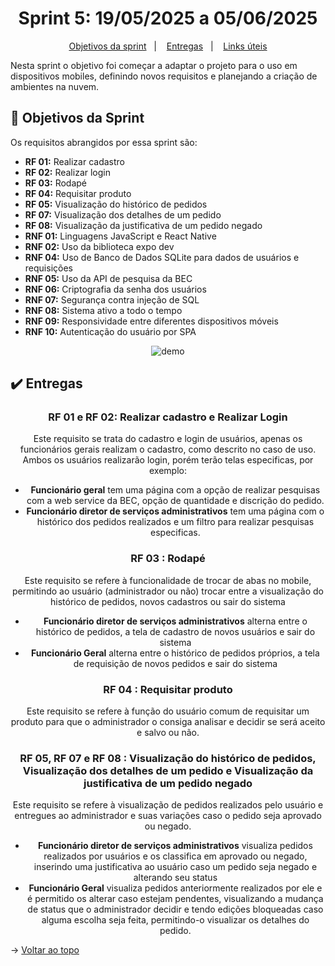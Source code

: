 <span id="topo">

<h1 align="center">Sprint 5: 19/05/2025 a 05/06/2025</h1>

<p align="center">
    <a href="#objetivos">Objetivos da sprint</a> &nbsp |&nbsp &nbsp
    <a href="#entregas">Entregas</a> &nbsp |&nbsp &nbsp
    <a href="#links">Links úteis</a>
</p>

Nesta sprint o objetivo foi começar a adaptar o projeto para o uso em dispositivos mobiles, definindo novos requisitos e planejando a criação de ambientes na nuvem.

<span id="objetivos">

## :dart: Objetivos da Sprint

Os requisitos abrangidos por essa sprint são:
- **RF 01:** Realizar cadastro
- **RF 02:** Realizar login 
- **RF 03:** Rodapé 
- **RF 04:** Requisitar produto
- **RF 05:** Visualização do histórico de pedidos
- **RF 07:** Visualização dos detalhes de um pedido
- **RF 08:** Visualização da justificativa de um pedido negado
- **RNF 01:** Linguagens JavaScript e React Native
- **RNF 02:** Uso da biblioteca expo dev
- **RNF 04:** Uso de Banco de Dados SQLite para dados de usuários e requisições
- **RNF 05:** Uso da API de pesquisa da BEC
- **RNF 06:** Criptografia da senha dos usuários
- **RNF 07:** Segurança contra injeção de SQL
- **RNF 08:** Sistema ativo a todo o tempo
- **RNF 09:** Responsividade entre diferentes dispositivos móveis
- **RNF 10:** Autenticação do usuário por SPA

<div align="center">

![demo](./demo.gif)
</div>

<span id="entregas">

## :heavy_check_mark: Entregas

<div align="center">

### RF 01 e RF 02: Realizar cadastro e Realizar Login

Este requisito se trata do cadastro e login de usuários, apenas os funcionários gerais realizam o cadastro, como descrito no caso de uso. Ambos os usuários realizarão login, porém terão telas especificas, por exemplo:

- **Funcionário geral** tem uma página com a opção de realizar pesquisas com a web service da BEC, opção de quantidade e discrição do pedido.
- **Funcionário diretor de serviços administrativos** tem uma página com o histórico dos pedidos realizados e um filtro para realizar pesquisas especificas.

### RF 03 : Rodapé

Este requisito se refere à funcionalidade de trocar de abas no mobile, permitindo ao usuário (administrador ou não) trocar entre a visualização do histórico de pedidos, novos cadastros ou sair do sistema

- **Funcionário diretor de serviços administrativos** alterna entre o histórico de pedidos, a tela de cadastro de novos usuários e sair do sistema
- **Funcionário Geral** alterna entre o histórico de pedidos próprios, a tela de requisição de novos pedidos e sair do sistema

### RF 04 : Requisitar produto

Este requisito se refere à função do usuário comum de requisitar um produto para que o administrador o consiga analisar e decidir se será aceito e salvo ou não.

### RF 05, RF 07 e RF 08 : Visualização do histórico de pedidos, Visualização dos detalhes de um pedido e Visualização da justificativa de um pedido negado

Este requisito se refere à visualização de pedidos realizados pelo usuário e entregues ao administrador e suas variações caso o pedido seja aprovado ou negado.

- **Funcionário diretor de serviços administrativos** visualiza pedidos realizados por usuários e os classifica em aprovado ou negado, inserindo uma justificativa ao usuário caso um pedido seja negado e alterando seu status
- **Funcionário Geral** visualiza pedidos anteriormente realizados por ele e é permitido os alterar caso estejam pendentes, visualizando a mudança de status que o administrador decidir e tendo edições bloqueadas caso alguma escolha seja feita, permitindo-o visualizar os detalhes do pedido.

</div>


→ [Voltar ao topo](#topo)
    
<span id="links">
